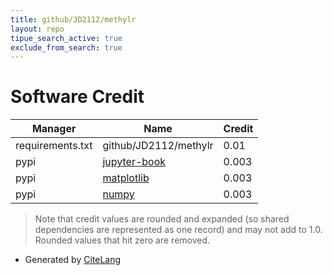 ```yaml
---
title: github/JD2112/methylr
layout: repo
tipue_search_active: true
exclude_from_search: true
---
```

# Software Credit

|Manager|Name|Credit|
|-------|----|------|
|requirements.txt|github/JD2112/methylr|0.01|
|pypi|[jupyter-book](https://executablebooks.org/)|0.003|
|pypi|[matplotlib](https://matplotlib.org)|0.003|
|pypi|[numpy](https://numpy.org)|0.003|


> Note that credit values are rounded and expanded (so shared dependencies are represented as one record) and may not add to 1.0. Rounded values that hit zero are removed.


- Generated by [CiteLang](https://github.com/vsoch/citelang)
